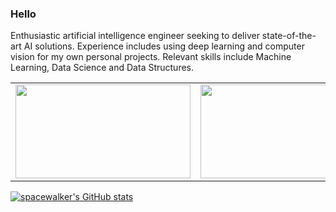 ### Hello

Enthusiastic artificial intelligence engineer seeking to deliver state-of-the-art AI solutions. Experience includes using deep learning and computer vision for my own personal projects. Relevant skills include Machine Learning, Data Science and Data Structures.

 
<table style="margin-left:auto; margin-right:auto; ">
  <tr>
    <td><img src="https://raw.githubusercontent.com/spacewalk01/tensorrt-openpose/main/results/test1.gif" height=150px width=280px></td>
    <td><img src="https://user-images.githubusercontent.com/6389915/157934299-5606f414-9814-4eb8-a128-f916a617f0bc.gif" height=150px width=280px></td>
    <td><img src="https://user-images.githubusercontent.com/6389915/157935052-8d2e4aeb-d207-4646-9763-c779ab044118.gif" height=150px width=280px></td>

  </tr>
  <tr>
  </tr>
</table>

[![spacewalker's GitHub stats](https://github-readme-stats.vercel.app/api?username=spacewalk01&show_icons=true&hide_title=true&&hide=prs&include_all_commits=true,hide_border=false)](https://github.com/anuraghazra/github-readme-stats)
